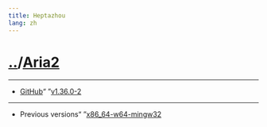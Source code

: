 ```yaml
---
title: Heptazhou
lang: zh
---
```


#	[..](..)/[Aria2](https://github.com/Heptazhou/src/tree/master/docs/69f7to88ijyqjnodjrzkbiyy6)
*****
+	[GitHub](https://github.com/Heptazhou/aria2)<q>           	</q>[v1.36.0-2](https://github.com/Heptazhou/aria2/releases)

*****
+	Previous versions<q>	</q>[x86_64-w64-mingw32](https://www.mediafire.com/folder/mzq365nhpg8ps/x86_64-w64-mingw32)

